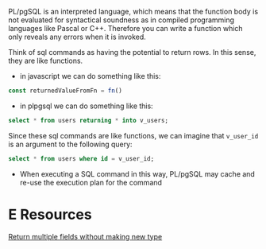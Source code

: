
PL/pgSQL is an interpreted language, which means that the function body is not evaluated for syntactical soundness as in compiled programming languages like Pascal or C++. Therefore you can write a function which only reveals any errors when it is invoked.

Think of sql commands as having the potential to return rows. In this sense, they are like functions.
- in javascript we can do something like this:
```js
const returnedValueFromFn = fn()
```

- in plpgsql we can do something like this:
```sql
select * from users returning * into v_users;
```

Since these sql commands are like functions, we can imagine that `v_user_id` is an argument to the following query:
```sql
select * from users where id = v_user_id;
```
- When executing a SQL command in this way, PL/pgSQL may cache and re-use the execution plan for the command

# E Resources
[Return multiple fields without making new type](https://stackoverflow.com/questions/4547672/return-multiple-fields-as-a-record-in-postgresql-with-pl-pgsql)